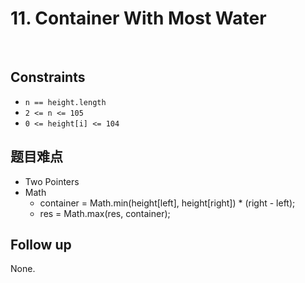 # 11. Container With Most Water
</br>

## Constraints
- `n == height.length`
- `2 <= n <= 105`
- `0 <= height[i] <= 104`

## 题目难点
- Two Pointers
- Math
    - container = Math.min(height[left], height[right]) * (right - left);
    - res = Math.max(res, container);

## Follow up
None.
